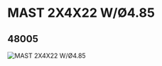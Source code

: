 # MAST 2X4X22 W/Ø4.85
## 48005
![MAST 2X4X22 W/Ø4.85](https://lc-www-live-s.legocdn.com/media/bricks/5/2/4218943.jpg)